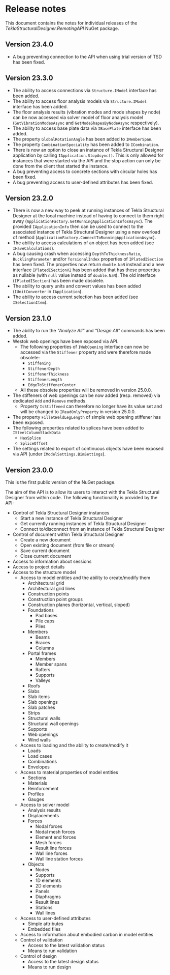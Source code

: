 # Release notes

This document contains the notes for individual releases of the _TeklaStructuralDesigner.RemotingAPI_ NuGet package.

## Version 23.4.0

* A bug preventing connection to the API when using trial version of TSD has been fixed.

## Version 23.3.0

* The ability to access connections via `Structure.IModel` interface has been added.
* The ability to access floor analysis models via `Structure.IModel` interface has been added.
* The floor analysis results (vibration modes and mode shapes by node) can be now accessed via solver model of floor analysis model (`GetVibrationModesAsync` and `GetModeShapesByNodeAsync` respectively).
* The ability to access base plate data via `IBasePlate` interface has been added.
* The property `GlobalRotationAngle` has been added to `IMemberSpan`.
* The property `CombinationSpeciality` has been added to `ICombination`.
* There is now an option to close an instance of Tekla Structural Designer application by calling `IApplication.StopAsync()`. This is only allowed for instances that were started via the API and the stop action can only be done from the client that started the instance.
* A bug preventing access to concrete sections with circular holes has been fixed.
* A bug preventing access to user-defined attributes has been fixed.

## Version 23.2.0

* There is now a new way to peek at running instances of Tekla Structural Designer at the local machine instead of having to connect to them right away (`ApplicationFactory.GetRunningApplicationInfosAsync`). The provided `IApplicationInfo` then can be used to connect to the associated instance of Tekla Structural Designer using a new overload of method (`ApplicationFactory.ConnectToRunningApplicationAsync`).
* The ability to access calculations of an object has been added (see `IHaveCalculations`).
* A bug causing crash when accessing `DepthToThicknessRatio`, `BucklingParameter` and/or `TorsionalIndex` properties of `IPlatedISection` has been fixed. The properties now return `double.NaN` instead and a new interface `IPlatedISectionV2` has been added that has these properties as nullable (with `null` value instead of `double.NaN`). The old interface (`IPlatedISection`) has been made obsolete.
* The ability to query units and convert values has been added (`IUnitConverter` in `IApplication`).
* The ability to access current selection has been added (see `ISelectionItem`).

## Version 23.1.0

* The ability to run the _"Analyze All"_ and _"Design All"_ commands has been added.
* Westok web openings have been exposed via API.
  * The following properties of `IWebOpening` interface can now be accessed via the `Stiffener` property and were therefore made obsolete:
    * `Stiffening`
    * `StiffenerDepth`
    * `StiffenerThickness`
    * `StiffenerLength`
    * `EdgeToStiffenerCenter`
  * All these obsolete properties will be removed in version 25.0.0.
* The stiffeners of web openings can be now added (resp. removed) via dedicated `Add` and `Remove` methods.
  * Property `IsStiffened` can therefore no longer have its value set and will be changed to `IReadOnlyProperty` in version 25.0.0.
* The property `FilletWeldLegLength` of simple web opening stiffener has been exposed.
* The following properties related to splices have been added to `ISteelColumnStackData`
  * `HasSplice`
  * `SpliceOffset`
* The settings related to export of continuous objects have been exposed via API (under `IModelSettings.BimSettings`).

## Version 23.0.0

This is the first public version of the NuGet package.

The aim of the API is to allow its users to interact with the Tekla Structural Designer from within code. The following functionality is provided by the API:
* Control of Tekla Structural Designer instances
  * Start a new instance of Tekla Structural Designer
  * Get currently running instances of Tekla Structural Designer
  * Connect to/disconnect from an instance of Tekla Structural Designer
* Control of document within Tekla Structural Designer
  * Create a new document
  * Open existing document (from file or stream)
  * Save current document
  * Close current document
* Access to information about sessions
* Access to project details
* Access to the structure model
  * Access to model entities and the ability to create/modify them
    * Architectural grid
    * Architectural grid lines
    * Construction points
    * Construction point groups
    * Construction planes (horizontal, vertical, sloped)
    * Foundations
      * Pad bases
      * Pile caps
      * Piles
    * Members
      * Beams
      * Braces
      * Columns
    * Portal frames
      * Members
      * Member spans
      * Rafters
      * Supports
      * Valleys
    * Roofs
    * Slabs
    * Slab items
    * Slab openings
    * Slab patches
    * Strips
    * Structural walls
    * Structural wall openings
    * Supports
    * Web openings
    * Wind walls
  * Access to loading and the ability to create/modify it
    * Loads
    * Load cases
    * Combinations
    * Envelopes
  * Access to material properties of model entities
    * Sections
    * Materials
    * Reinforcement
    * Profiles
    * Gauges
  * Access to solver model
    * Analysis results
    * Displacements
    * Forces
      * Nodal forces
      * Nodal mesh forces
      * Element end forces
      * Mesh forces
      * Result line forces
      * Wall line forces
      * Wall line station forces
    * Objects
      * Nodes
      * Supports
      * 1D elements
      * 2D elements
      * Panels
      * Diaphragms
      * Result lines
      * Stations
      * Wall lines
  * Access to user-defined attributes
    * Simple attributes
    * Embedded files
  * Access to information about embodied carbon in model entities
  * Control of validation
    * Access to the latest validation status
    * Means to run validation
  * Control of design
    * Access to the latest design status
    * Means to run design
